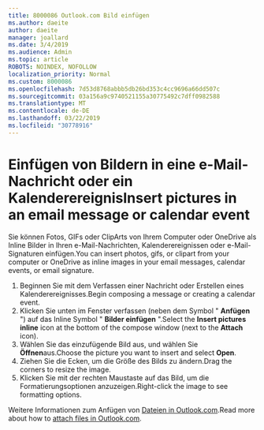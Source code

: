```yaml
---
title: 8000086 Outlook.com Bild einfügen
ms.author: daeite
author: daeite
manager: joallard
ms.date: 3/4/2019
ms.audience: Admin
ms.topic: article
ROBOTS: NOINDEX, NOFOLLOW
localization_priority: Normal
ms.custom: 8000086
ms.openlocfilehash: 7d53d8768abbb5db26bd353c4cc9696a66dd507c
ms.sourcegitcommit: 03a156a9c9740521155a30775492c7dff0982588
ms.translationtype: MT
ms.contentlocale: de-DE
ms.lasthandoff: 03/22/2019
ms.locfileid: "30778916"
---
```

# <a name="insert-pictures-in-an-email-message-or-calendar-event"></a><span data-ttu-id="4c9fc-102">Einfügen von Bildern in eine e-Mail-Nachricht oder ein Kalenderereignis</span><span class="sxs-lookup"><span data-stu-id="4c9fc-102">Insert pictures in an email message or calendar event</span></span>

<span data-ttu-id="4c9fc-103">Sie können Fotos, GIFs oder ClipArts von Ihrem Computer oder OneDrive als Inline Bilder in Ihren e-Mail-Nachrichten, Kalenderereignissen oder e-Mail-Signaturen einfügen.</span><span class="sxs-lookup"><span data-stu-id="4c9fc-103">You can insert photos, gifs, or clipart from your computer or OneDrive as inline images in your email messages, calendar events, or email signature.</span></span>

1. <span data-ttu-id="4c9fc-104">Beginnen Sie mit dem Verfassen einer Nachricht oder Erstellen eines Kalenderereignisses.</span><span class="sxs-lookup"><span data-stu-id="4c9fc-104">Begin composing a message or creating a calendar event.</span></span>
2. <span data-ttu-id="4c9fc-105">Klicken Sie unten im Fenster verfassen (neben dem Symbol " **Anfügen** ") auf das Inline Symbol " **Bilder einfügen** ".</span><span class="sxs-lookup"><span data-stu-id="4c9fc-105">Select the **Insert pictures inline** icon at the bottom of the compose window (next to the **Attach** icon).</span></span>
3. <span data-ttu-id="4c9fc-106">Wählen Sie das einzufügende Bild aus, und wählen Sie **Öffnen**aus.</span><span class="sxs-lookup"><span data-stu-id="4c9fc-106">Choose the picture you want to insert and select **Open**.</span></span>
4. <span data-ttu-id="4c9fc-107">Ziehen Sie die Ecken, um die Größe des Bilds zu ändern.</span><span class="sxs-lookup"><span data-stu-id="4c9fc-107">Drag the corners to resize the image.</span></span>
5. <span data-ttu-id="4c9fc-108">Klicken Sie mit der rechten Maustaste auf das Bild, um die Formatierungsoptionen anzuzeigen.</span><span class="sxs-lookup"><span data-stu-id="4c9fc-108">Right-click the image to see formatting options.</span></span>

<span data-ttu-id="4c9fc-109">Weitere Informationen zum Anfügen von [Dateien in Outlook.com](https://support.office.com/article/8d7c1ea7-4e5f-44ce-bb6e-c5fcc92ba9ab).</span><span class="sxs-lookup"><span data-stu-id="4c9fc-109">Read more about how to [attach files in Outlook.com](https://support.office.com/article/8d7c1ea7-4e5f-44ce-bb6e-c5fcc92ba9ab).</span></span>
